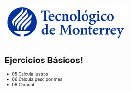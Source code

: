 ![Tec de Monterrey](images/logotecmty.png)
# Ejercicios Básicos!

- 05 Calcula lustros
- 06 Calcula peso por mes
- 08 Caracol
